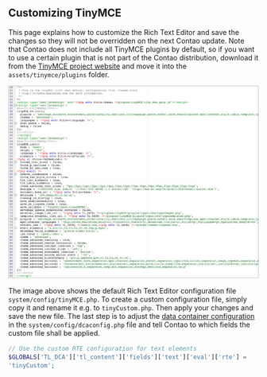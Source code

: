 ## Customizing TinyMCE

This page explains how to customize the Rich Text Editor and save the changes so
they will not be overridden on the next Contao update. Note that Contao does not
include all TinyMCE plugins by default, so if you want to use a certain plugin
that is not part of the Contao distribution, download it from the [TinyMCE
project website][4] and move it into the `assets/tinymce/plugins` folder.

![](images/rich-text-editor.jpg?raw=true)

The image above shows the default Rich Text Editor configuration file
`system/config/tinyMCE.php`. To create a custom configuration file, simply copy
it and rename it e.g. to `tinyCustom.php`. Then apply your changes and save the
new file. The last step is to adjust the [data container configuration][5] in
the `system/config/dcaconfig.php` file and tell Contao to which fields the
custom file shall be applied.

```php
// Use the custom RTE configuration for text elements
$GLOBALS['TL_DCA']['tl_content']['fields']['text']['eval']['rte'] =
'tinyCustom';
```


[4]: http://tinymce.moxiecode.com
[5]: 07-Customizing-Contao.md#customizing-the-data-container-configuration